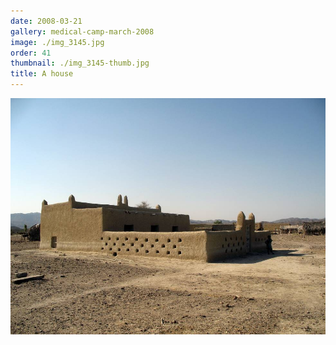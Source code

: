 ```yaml
---
date: 2008-03-21
gallery: medical-camp-march-2008
image: ./img_3145.jpg
order: 41
thumbnail: ./img_3145-thumb.jpg
title: A house
---
```


![A house](./img_3145.jpg)